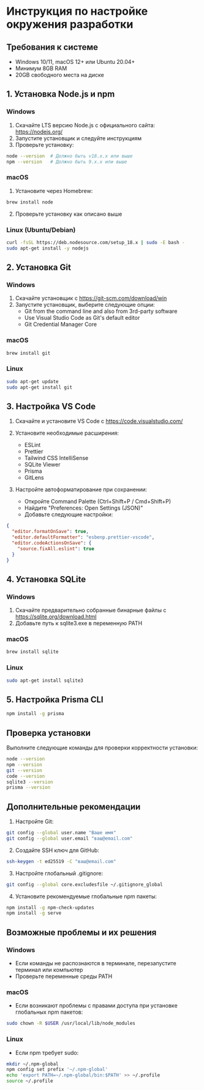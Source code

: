 # Инструкция по настройке окружения разработки

## Требования к системе
- Windows 10/11, macOS 12+ или Ubuntu 20.04+
- Минимум 8GB RAM
- 20GB свободного места на диске

## 1. Установка Node.js и npm

### Windows
1. Скачайте LTS версию Node.js с официального сайта: https://nodejs.org/
2. Запустите установщик и следуйте инструкциям
3. Проверьте установку:
```bash
node --version  # Должно быть v18.x.x или выше
npm --version   # Должно быть 9.x.x или выше
```

### macOS
1. Установите через Homebrew:
```bash
brew install node
```
2. Проверьте установку как описано выше

### Linux (Ubuntu/Debian)
```bash
curl -fsSL https://deb.nodesource.com/setup_18.x | sudo -E bash -
sudo apt-get install -y nodejs
```

## 2. Установка Git

### Windows
1. Скачайте установщик с https://git-scm.com/download/win
2. Запустите установщик, выберите следующие опции:
   - Git from the command line and also from 3rd-party software
   - Use Visual Studio Code as Git's default editor
   - Git Credential Manager Core

### macOS
```bash
brew install git
```

### Linux
```bash
sudo apt-get update
sudo apt-get install git
```

## 3. Настройка VS Code

1. Скачайте и установите VS Code с https://code.visualstudio.com/

2. Установите необходимые расширения:
   - ESLint
   - Prettier
   - Tailwind CSS IntelliSense
   - SQLite Viewer
   - Prisma
   - GitLens

3. Настройте автоформатирование при сохранении:
   - Откройте Command Palette (Ctrl+Shift+P / Cmd+Shift+P)
   - Найдите "Preferences: Open Settings (JSON)"
   - Добавьте следующие настройки:
```json
{
  "editor.formatOnSave": true,
  "editor.defaultFormatter": "esbenp.prettier-vscode",
  "editor.codeActionsOnSave": {
    "source.fixAll.eslint": true
  }
}
```

## 4. Установка SQLite

### Windows
1. Скачайте предварительно собранные бинарные файлы с https://sqlite.org/download.html
2. Добавьте путь к sqlite3.exe в переменную PATH

### macOS
```bash
brew install sqlite
```

### Linux
```bash
sudo apt-get install sqlite3
```

## 5. Настройка Prisma CLI

```bash
npm install -g prisma
```

## Проверка установки

Выполните следующие команды для проверки корректности установки:

```bash
node --version
npm --version
git --version
code --version
sqlite3 --version
prisma --version
```

## Дополнительные рекомендации

1. Настройте Git:
```bash
git config --global user.name "Ваше имя"
git config --global user.email "ваш@email.com"
```

2. Создайте SSH ключ для GitHub:
```bash
ssh-keygen -t ed25519 -C "ваш@email.com"
```

3. Настройте глобальный .gitignore:
```bash
git config --global core.excludesfile ~/.gitignore_global
```

4. Установите рекомендуемые глобальные npm пакеты:
```bash
npm install -g npm-check-updates
npm install -g serve
```

## Возможные проблемы и их решения

### Windows
- Если команды не распознаются в терминале, перезапустите терминал или компьютер
- Проверьте переменные среды PATH

### macOS
- Если возникают проблемы с правами доступа при установке глобальных npm пакетов:
```bash
sudo chown -R $USER /usr/local/lib/node_modules
```

### Linux
- Если npm требует sudo:
```bash
mkdir ~/.npm-global
npm config set prefix '~/.npm-global'
echo 'export PATH=~/.npm-global/bin:$PATH' >> ~/.profile
source ~/.profile
``` 
